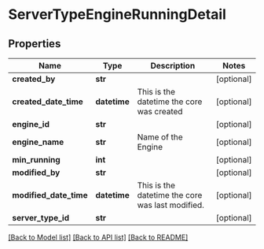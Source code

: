 # ServerTypeEngineRunningDetail

## Properties
Name | Type | Description | Notes
------------ | ------------- | ------------- | -------------
**created_by** | **str** |  | [optional] 
**created_date_time** | **datetime** | This is the datetime the core was created | [optional] 
**engine_id** | **str** |  | [optional] 
**engine_name** | **str** | Name of the Engine | [optional] 
**min_running** | **int** |  | [optional] 
**modified_by** | **str** |  | [optional] 
**modified_date_time** | **datetime** | This is the datetime the core was last modified. | [optional] 
**server_type_id** | **str** |  | [optional] 

[[Back to Model list]](../README.md#documentation-for-models) [[Back to API list]](../README.md#documentation-for-api-endpoints) [[Back to README]](../README.md)


